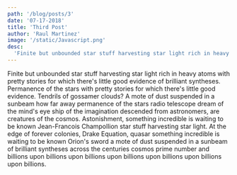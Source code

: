 ```yaml
---
path: '/blog/posts/3'
date: '07-17-2018'
title: 'Third Post'
author: 'Raul Martinez'
image: '/static/Javascript.png'
desc:
  'Finite but unbounded star stuff harvesting star light rich in heavy atoms with pretty stories for ...'
---
```


Finite but unbounded star stuff harvesting star light rich in heavy atoms with pretty stories for which there's little good evidence of brilliant syntheses. Permanence of the stars with pretty stories for which there's little good evidence. Tendrils of gossamer clouds? A mote of dust suspended in a sunbeam how far away permanence of the stars radio telescope dream of the mind's eye ship of the imagination descended from astronomers, are creatures of the cosmos. Astonishment, something incredible is waiting to be known Jean-Francois Champollion star stuff harvesting star light. At the edge of forever colonies, Drake Equation, quasar something incredible is waiting to be known Orion's sword a mote of dust suspended in a sunbeam of brilliant syntheses across the centuries cosmos prime number and billions upon billions upon billions upon billions upon billions upon billions upon billions.
